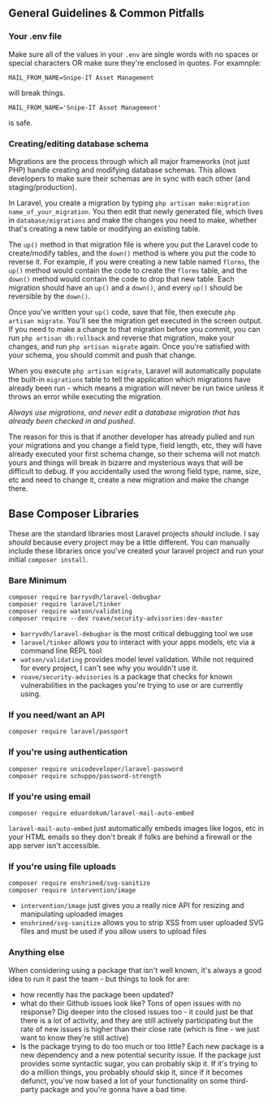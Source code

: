 ## General Guidelines & Common Pitfalls

### Your .env file

Make sure all of the values in your `.env` are single words with no spaces or special characters OR make sure they're enclosed in quotes. For examnple:

```
MAIL_FROM_NAME=Snipe-IT Asset Management
```

will break things.

```
MAIL_FROM_NAME='Snipe-IT Asset Management'
```

is safe.

### Creating/editing database schema

Migrations are the process through which all major frameworks (not just PHP) handle creating and modifying database schemas. This allows developers to make sure their schemas are in sync with each other (and staging/production).

In Laravel, you create a migration by typing `php artisan make:migration name_of_your_migration`. You then edit that newly generated file, which lives in `database/migrations` and make the changes you need to make, whether that's creating a new table or modifying an existing table. 

The `up()` method in that migration file is where you put the Laravel code to create/modify tables, and the `down()` method is where you put the code to reverse it. For example, if you were creating a new table named `florms`, the `up()` method would contain the code to create the `florms` table, and the `down()` method would contain the code to drop that new table. Each migration should have an `up()` and a `down()`, and every `up()` should be reversible by the `down()`.

Once you've written your `up()` code, save that file, then execute `php artisan migrate`. You'll see the migration get executed in the screen output. If you need to make a change to that migration before you commit, you can run `php artisan db:rollback` and reverse that migration, make your changes, and run `php artisan migrate` again. Once you're satisfied with your schema, you should commit and push that change.

When you execute `php artisan migrate`, Laravel will automatically populate the built-in `migrations` table to tell the application which migrations have already been run - which means a migration will never be run twice unless it throws an error while executing the migration. 

_Always use migrations, and never edit a database migration that has already been checked in and pushed_. 

The reason for this is that if another developer has already pulled and run your migrations and you change a field type, field length, etc, they will have already executed your first schema change, so their schema will not match yours and things will break in bizarre and mysterious ways that will be difficult to debug. If you accidentally used the wrong field type, name, size, etc and need to change it, create a new migration and make the change there. 


## Base Composer Libraries

These are the standard libraries most Laravel projects *should* include. I say *should* because every project may be a little different. You can manually include these libraries once you've created your laravel project and run your initial `composer install`. 

### Bare Minimum

```
composer require barryvdh/laravel-debugbar
composer require laravel/tinker
composer require watson/validating
composer require --dev roave/security-advisories:dev-master

```
- `barryvdh/laravel-debugbar` is the most critical debugging tool we use
- `laravel/tinker` allows you to interact with your apps models, etc via a command line REPL tool
- `watson/validating` provides model level validation. While not required for every project, I can't see why you wouldn't use it.
- `roave/security-advisories` is a package that checks for known vulnerabilities in the packages you're trying to use or are currently using.

### If you need/want an API

```
composer require laravel/passport
```

### If you're using authentication

```
composer require unicodeveloper/laravel-password
composer require schuppo/password-strength
```

### If you're using email

```
composer require eduardokum/laravel-mail-auto-embed
```

`laravel-mail-auto-embed` just automatically embeds images like logos, etc in your HTML emails so they don't break if folks are behind a firewall or the app server isn't accessible.


### If you're using file uploads

```
composer require enshrined/svg-sanitize
composer require intervention/image
```

- `intervention/image` just gives you a really nice API for resizing and manipulating uploaded images
- `enshrined/svg-sanitize` allows you to strip XSS from user uploaded SVG files and must be used if you allow users to upload files

### Anything else

When considering using a package that isn't well known, it's always a good idea to run it past the team - but things to look for are:

- how recently has the package been updated?
- what do their Github issues look like? Tons of open issues with no response? Dig deeper into the closed issues too - it could just be that there is a lot of activity, and they are still actively participating but the rate of new issues is higher than their close rate (which is fine - we just want to know they're still active)
- Is the package trying to do too much or too little? Each new package is a new dependency and a new potential security issue. If the package just provides some syntactic sugar, you can probably skip it. If it's trying to do a million things, you probably *should* skip it, since if it becomes defunct, you've now based a lot of your functionality on some third-party package and you're gonna have a bad time. 

